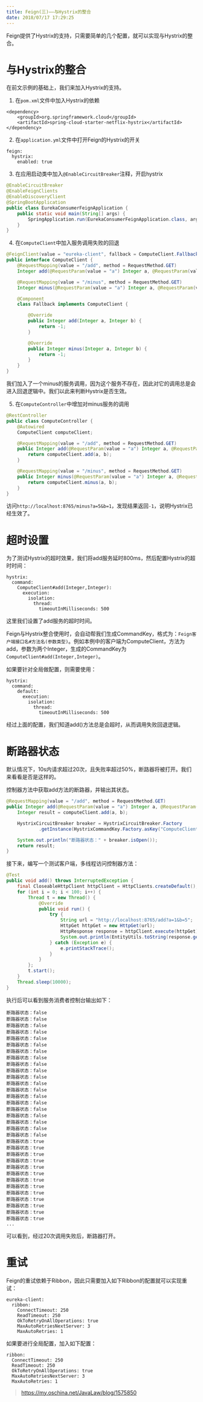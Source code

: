 ```yaml
---
title: Feign(三)——与Hystrix的整合
date: 2018/07/17 17:29:25
---
```


Feign提供了Hystrix的支持，只需要简单的几个配置，就可以实现与Hystrix的整合。

<!-- more -->

# 与Hystrix的整合

在前文示例的基础上，我们来加入Hystrix的支持。

1. 在`pom.xml`文件中加入Hystrix的依赖

```
<dependency>
    <groupId>org.springframework.cloud</groupId>
    <artifactId>spring-cloud-starter-netflix-hystrix</artifactId>
</dependency>
```

2. 在`application.yml`文件中打开Feign的Hystrix的开关

```
feign:
  hystrix:
    enabled: true
```

3. 在应用启动类中加入`@EnableCircuitBreaker`注释，开启hystrix

```java
@EnableCircuitBreaker
@EnableFeignClients
@EnableDiscoveryClient
@SpringBootApplication
public class EurekaConsumerFeignApplication {
    public static void main(String[] args) {
        SpringApplication.run(EurekaConsumerFeignApplication.class, args);
    }
}
```

4. 在`ComputeClient`中加入服务调用失败的回退

```java
@FeignClient(value = "eureka-client", fallback = ComputeClient.Fallback.class)
public interface ComputeClient {
    @RequestMapping(value = "/add", method = RequestMethod.GET)
    Integer add(@RequestParam(value = "a") Integer a, @RequestParam(value = "b") Integer b);

    @RequestMapping(value = "/minus", method = RequestMethod.GET)
    Integer minus(@RequestParam(value = "a") Integer a, @RequestParam(value = "b") Integer b);

    @Component
    class Fallback implements ComputeClient {

        @Override
        public Integer add(Integer a, Integer b) {
            return -1;
        }

        @Override
        public Integer minus(Integer a, Integer b) {
            return -1;
        }
    }
}
```

我们加入了一个minus的服务调用，因为这个服务不存在，因此对它的调用总是会进入回退逻辑中。我们以此来判断Hystrix是否生效。

5. 在`ComputeController`中增加对minus服务的调用

```java
@RestController
public class ComputeController {
    @Autowired
    ComputeClient computeClient;

    @RequestMapping(value = "/add", method = RequestMethod.GET)
    public Integer add(@RequestParam(value = "a") Integer a, @RequestParam(value = "b") Integer b) {
        return computeClient.add(a, b);
    }

    @RequestMapping(value = "/minus", method = RequestMethod.GET)
    public Integer minus(@RequestParam(value = "a") Integer a, @RequestParam(value = "b") Integer b) {
        return computeClient.minus(a, b);
    }
}
```

访问`http://localhost:8765/minus?a=5&b=1`，发现结果返回`-1`，说明Hystrix已经生效了。

# 超时设置

为了测试Hystrix的超时效果，我们将add服务延时800ms，然后配置Hystrix的超时时间：

```
hystrix:
  command:
    ComputeClient#add(Integer,Integer):
      execution:
        isolation:
          thread:
            timeoutInMilliseconds: 500
```

这里我们设置了add服务的超时时间。

Feign与Hystrix整合使用时，会自动帮我们生成CommandKey，格式为：`Feign客户端接口名#方法名(参数类型)`。例如本例中的客户端为ComputeClient，方法为add，参数为两个Integer，生成的CommandKey为`ComputeClient#add(Integer,Integer)`。

如果要针对全局做配置，则需要使用：

```
hystrix:
  command:
    default:
      execution:
        isolation:
          thread:
            timeoutInMilliseconds: 500
```

经过上面的配置，我们知道add()方法总是会超时，从而调用失败回退逻辑。

# 断路器状态

默认情况下，10s内请求超过20次，且失败率超过50%，断路器将被打开。我们来看看是否是这样的。

控制器方法中获取add方法的断路器，并输出其状态。

```java
@RequestMapping(value = "/add", method = RequestMethod.GET)
public Integer add(@RequestParam(value = "a") Integer a, @RequestParam(value = "b") Integer b) {
    Integer result = computeClient.add(a, b);

    HystrixCircuitBreaker breaker = HystrixCircuitBreaker.Factory
            .getInstance(HystrixCommandKey.Factory.asKey("ComputeClient#add(Integer,Integer)"));

    System.out.println("断路器状态：" + breaker.isOpen());
    return result;
}
```

接下来，编写一个测试客户端，多线程访问控制器方法：

```java
@Test
public void add() throws InterruptedException {
    final CloseableHttpClient httpClient = HttpClients.createDefault();
    for (int i = 0; i < 100; i++) {
        Thread t = new Thread() {
            @Override
            public void run() {
                try {
                    String url = "http://localhost:8765/add?a=1&b=5";
                    HttpGet httpGet = new HttpGet(url);
                    HttpResponse response = httpClient.execute(httpGet);
                    System.out.println(EntityUtils.toString(response.getEntity()));
                } catch (Exception e) {
                    e.printStackTrace();
                }
            }
        };
        t.start();
    }
    Thread.sleep(10000);
}
```

执行后可以看到服务消费者控制台输出如下：

```
断路器状态：false
断路器状态：false
断路器状态：false
断路器状态：false
断路器状态：false
断路器状态：false
断路器状态：false
断路器状态：false
断路器状态：false
断路器状态：false
断路器状态：false
断路器状态：false
断路器状态：false
断路器状态：false
断路器状态：false
断路器状态：false
断路器状态：false
断路器状态：false
断路器状态：false
断路器状态：false
断路器状态：true
断路器状态：true
断路器状态：true
断路器状态：true
断路器状态：true
断路器状态：true
断路器状态：true
断路器状态：true
断路器状态：true
断路器状态：true
断路器状态：true
断路器状态：true
断路器状态：true
...
```

可以看到，经过20次调用失败后，断路器打开。

# 重试

Feign的重试依赖于Ribbon，因此只需要加入如下Ribbon的配置就可以实现重试：

```
eureka-client:
  ribbon:
    ConnectTimeout: 250
    ReadTimeout: 250
    OkToRetryOnAllOperations: true
    MaxAutoRetriesNextServer: 3
    MaxAutoRetries: 1
```

如果要进行全局配置，加入如下配置：

```
ribbon:
  ConnectTimeout: 250
  ReadTimeout: 250
  OkToRetryOnAllOperations: true
  MaxAutoRetriesNextServer: 3
  MaxAutoRetries: 1
```






















> https://my.oschina.net/JavaLaw/blog/1575850

